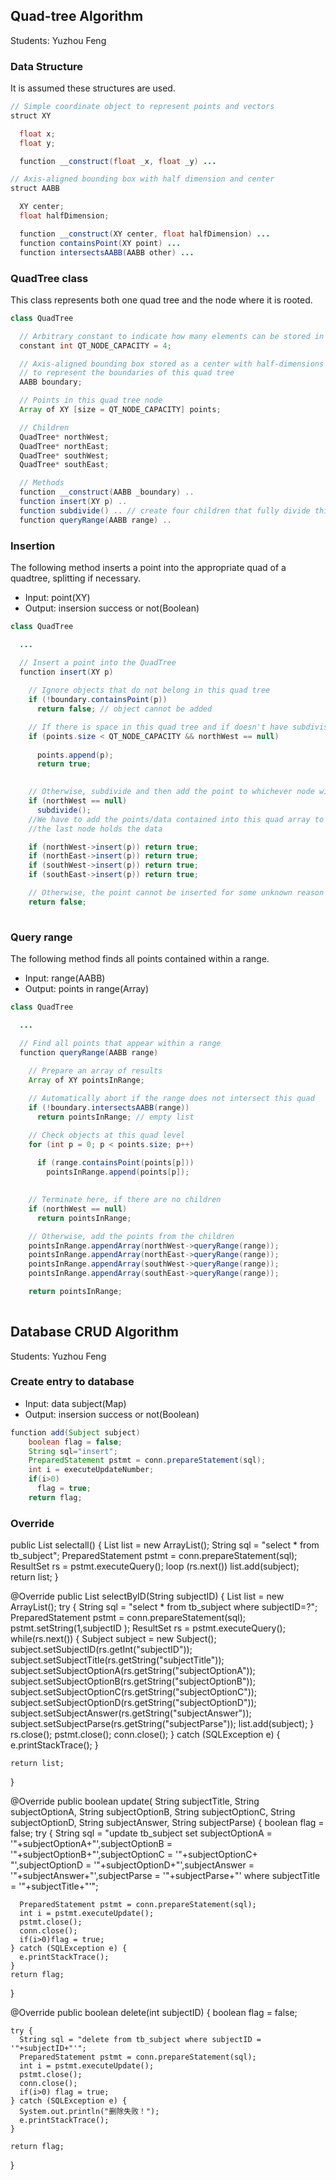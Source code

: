 ## Quad-tree Algorithm
Students: Yuzhou Feng
### Data Structure
It is assumed these structures are used.
```java
// Simple coordinate object to represent points and vectors
struct XY

  float x;
  float y;

  function __construct(float _x, float _y) ...

// Axis-aligned bounding box with half dimension and center
struct AABB

  XY center;
  float halfDimension;

  function __construct(XY center, float halfDimension) ...
  function containsPoint(XY point) ...
  function intersectsAABB(AABB other) ...
```
### QuadTree class
This class represents both one quad tree and the node where it is rooted.
```java
class QuadTree

  // Arbitrary constant to indicate how many elements can be stored in this quad tree node
  constant int QT_NODE_CAPACITY = 4;

  // Axis-aligned bounding box stored as a center with half-dimensions
  // to represent the boundaries of this quad tree
  AABB boundary;

  // Points in this quad tree node
  Array of XY [size = QT_NODE_CAPACITY] points;

  // Children
  QuadTree* northWest;
  QuadTree* northEast;
  QuadTree* southWest;
  QuadTree* southEast;

  // Methods
  function __construct(AABB _boundary) ..
  function insert(XY p) ..
  function subdivide() .. // create four children that fully divide this quad into four quads of equal area
  function queryRange(AABB range) ..
```
### Insertion
The following method inserts a point into the appropriate quad of a quadtree, splitting if necessary.
- Input: point(XY)
- Output: insersion success or not(Boolean)
```java
class QuadTree

  ...

  // Insert a point into the QuadTree
  function insert(XY p)
  
    // Ignore objects that do not belong in this quad tree
    if (!boundary.containsPoint(p))
      return false; // object cannot be added

    // If there is space in this quad tree and if doesn't have subdivisions, add the object here
    if (points.size < QT_NODE_CAPACITY && northWest == null)
    
      points.append(p);
      return true;
   

    // Otherwise, subdivide and then add the point to whichever node will accept it
    if (northWest == null)
      subdivide();
    //We have to add the points/data contained into this quad array to the new quads if we want that only 
    //the last node holds the data 

    if (northWest->insert(p)) return true;
    if (northEast->insert(p)) return true;
    if (southWest->insert(p)) return true;
    if (southEast->insert(p)) return true;

    // Otherwise, the point cannot be inserted for some unknown reason (this should never happen)
    return false;
 
```
### Query range
The following method finds all points contained within a range.
- Input: range(AABB)
- Output: points in range(Array)
```java
class QuadTree

  ...

  // Find all points that appear within a range
  function queryRange(AABB range)
  
    // Prepare an array of results
    Array of XY pointsInRange;

    // Automatically abort if the range does not intersect this quad
    if (!boundary.intersectsAABB(range))
      return pointsInRange; // empty list

    // Check objects at this quad level
    for (int p = 0; p < points.size; p++)
    
      if (range.containsPoint(points[p]))
        pointsInRange.append(points[p]);
   

    // Terminate here, if there are no children
    if (northWest == null)
      return pointsInRange;

    // Otherwise, add the points from the children
    pointsInRange.appendArray(northWest->queryRange(range));
    pointsInRange.appendArray(northEast->queryRange(range));
    pointsInRange.appendArray(southWest->queryRange(range));
    pointsInRange.appendArray(southEast->queryRange(range));

    return pointsInRange;
 
```

## Database CRUD Algorithm
Students: Yuzhou Feng

### Create entry to database
- Input: data subject(Map)
- Output: insersion success or not(Boolean)

```java
function add(Subject subject)
    boolean flag = false;
    String sql="insert";
    PreparedStatement pstmt = conn.prepareStatement(sql);
    int i = executeUpdateNumber;
    if(i>0)
      flag = true;
    return flag;
``` 
 
### Override
  public List<Subject> selectall() {
    List<Subject> list = new ArrayList<Subject>();
    String sql = "select * from tb_subject";
    PreparedStatement pstmt = conn.prepareStatement(sql);
    ResultSet rs = pstmt.executeQuery();
    loop (rs.next())
      list.add(subject);
    return list;
  }
  
  @Override
  public List<Subject> selectByID(String subjectID) {
    List<Subject> list = new ArrayList<Subject>();
    try {
      String sql = "select * from tb_subject where subjectID=?";
      PreparedStatement pstmt = conn.prepareStatement(sql);
      pstmt.setString(1,subjectID );
      ResultSet rs = pstmt.executeQuery();
      while(rs.next()) {
        Subject subject = new Subject();
        subject.setSubjectID(rs.getInt("subjectID"));
        subject.setSubjectTitle(rs.getString("subjectTitle"));
        subject.setSubjectOptionA(rs.getString("subjectOptionA"));
        subject.setSubjectOptionB(rs.getString("subjectOptionB"));
        subject.setSubjectOptionC(rs.getString("subjectOptionC"));
        subject.setSubjectOptionD(rs.getString("subjectOptionD"));
        subject.setSubjectAnswer(rs.getString("subjectAnswer"));
        subject.setSubjectParse(rs.getString("subjectParse"));
        list.add(subject);
      }
      rs.close();
      pstmt.close();
      conn.close();
    } catch (SQLException e) {
      e.printStackTrace();
    }
    
    return list;
  }
 
  @Override
  public boolean update( String subjectTitle,
      String subjectOptionA, String subjectOptionB,
      String subjectOptionC, String subjectOptionD, String subjectAnswer,
      String subjectParse) {
    boolean flag = false;
    try {
      String sql = "update tb_subject set subjectOptionA = '"+subjectOptionA+"',subjectOptionB = '"+subjectOptionB+"',subjectOptionC = '"+subjectOptionC+
          "',subjectOptionD = '"+subjectOptionD+"',subjectAnswer = '"+subjectAnswer+"',subjectParse = '"+subjectParse+"' where subjectTitle = '"+subjectTitle+"'";
      
      PreparedStatement pstmt = conn.prepareStatement(sql);
      int i = pstmt.executeUpdate();
      pstmt.close();
      conn.close();
      if(i>0)flag = true;
    } catch (SQLException e) {
      e.printStackTrace();
    }
    return flag;
  }
 
  @Override
  public boolean delete(int subjectID) {
    boolean flag = false;
    
    try {
      String sql = "delete from tb_subject where subjectID = '"+subjectID+"'";
      PreparedStatement pstmt = conn.prepareStatement(sql);
      int i = pstmt.executeUpdate();
      pstmt.close();
      conn.close();
      if(i>0) flag = true;
    } catch (SQLException e) {
      System.out.println("删除失败！");
      e.printStackTrace();
    }
    
    return flag;
  }